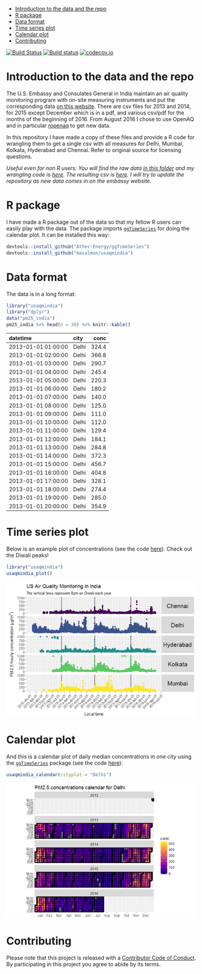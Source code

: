 -   [Introduction to the data and the repo](#introduction-to-the-data-and-the-repo)
-   [R package](#r-package)
-   [Data format](#data-format)
-   [Time series plot](#time-series-plot)
-   [Calendar plot](#calendar-plot)
-   [Contributing](#contributing)

[![Build Status](https://travis-ci.org/masalmon/usaqmindia.svg?branch=master)](https://travis-ci.org/masalmon/usaqmindia) [![Build status](https://ci.appveyor.com/api/projects/status/lujc2gn88smyvhrq?svg=true)](https://ci.appveyor.com/project/masalmon/usaqmindia) [![codecov.io](https://codecov.io/github/masalmon/usaqmindia/coverage.svg?branch=master)](https://codecov.io/github/masalmon/usaqmindia?branch=master)

Introduction to the data and the repo
=====================================

The U.S. Embassy and Consulates General in India maintain an air quality monitoring program with on-site measuring instruments and put the corresponding data [on this website](http://newdelhi.usembassy.gov/airqualitydata.html). There are csv files for 2013 and 2014, for 2015 except December which is in a pdf, and various csv/pdf for the months of the beginning of 2016. From August 2016 I chose to use OpenAQ and in particular [ropenaq](https://github.com/ropenscilabs/ropenaq) to get new data.

In this repository I have made a copy of these files and provide a R code for wrangling them to get a single csv with all measures for Delhi, Mumbai, Kolkata, Hyderabad and Chennai. Refer to original source for licensing questions.

*Useful even for non R users: You will find the raw data [in this folder](inst/extdata) and my wrangling code is [here](inst/pm25_consulate.R). The resulting csv is [here](inst/pm25USA.csv). I will try to update the repository as new data comes in on the embassy website.*

R package
=========

I have made a R package out of the data so that my fellow R users can easily play with the data. The package imports [`ggTimeSeries`](https://github.com/Ather-Energy/ggTimeSeries) for doing the calendar plot. It can be installed this way:

``` r
devtools::install_github("Ather-Energy/ggTimeSeries")
devtools::install_github("masalmon/usaqmindia")
```

Data format
===========

The data is in a long format:

``` r
library("usaqmindia")
library("dplyr")
data("pm25_india")
pm25_india %>% head(n = 20) %>% knitr::kable()
```

| datetime            | city  |   conc|
|:--------------------|:------|------:|
| 2013-01-01 01:00:00 | Delhi |  324.4|
| 2013-01-01 02:00:00 | Delhi |  366.8|
| 2013-01-01 03:00:00 | Delhi |  290.7|
| 2013-01-01 04:00:00 | Delhi |  245.4|
| 2013-01-01 05:00:00 | Delhi |  220.3|
| 2013-01-01 06:00:00 | Delhi |  180.2|
| 2013-01-01 07:00:00 | Delhi |  140.0|
| 2013-01-01 08:00:00 | Delhi |  125.0|
| 2013-01-01 09:00:00 | Delhi |  111.0|
| 2013-01-01 10:00:00 | Delhi |  112.0|
| 2013-01-01 11:00:00 | Delhi |  129.4|
| 2013-01-01 12:00:00 | Delhi |  184.1|
| 2013-01-01 13:00:00 | Delhi |  284.8|
| 2013-01-01 14:00:00 | Delhi |  372.3|
| 2013-01-01 15:00:00 | Delhi |  456.7|
| 2013-01-01 16:00:00 | Delhi |  404.8|
| 2013-01-01 17:00:00 | Delhi |  328.1|
| 2013-01-01 18:00:00 | Delhi |  274.4|
| 2013-01-01 19:00:00 | Delhi |  285.0|
| 2013-01-01 20:00:00 | Delhi |  354.9|

Time series plot
================

Below is an example plot of concentrations (see the code [here](R/redo_plot.R)). Check out the Diwali peaks!

``` r
library("usaqmindia")
usaqmindia_plot()
```

![](README_files/figure-markdown_github/unnamed-chunk-3-1.png)

Calendar plot
=============

And this is a calendar plot of daily median concentrations in one city using the [`ggTimeSeries`](https://github.com/Ather-Energy/ggTimeSeries) package (see the code [here](R/calendar.R)):

``` r
usaqmindia_calendar(cityplot = "Delhi")
```

![](README_files/figure-markdown_github/unnamed-chunk-4-1.png)

Contributing
============

Please note that this project is released with a [Contributor Code of Conduct](CONDUCT.md). By participating in this project you agree to abide by its terms.
